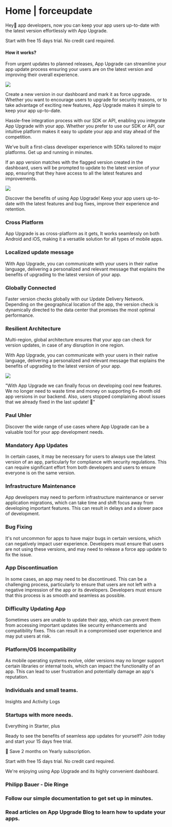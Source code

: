 # Home | forceupdate
Hey👋 app developers, now you can keep your app users up-to-date with the latest version effortlessly with App Upgrade.

Start with free 15 days trial. No credit card required.

#### How it works?

From urgent updates to planned releases, App Upgrade can streamline your app update process ensuring your users are on the latest version and improving their overall experience.

![](https://static.wixstatic.com/media/5253b8_99f37997692e4cf6a89922b3bec5876e~mv2.webp)

Create a new version in our dashboard and mark it as force upgrade. Whether you want to encourage users to upgrade for security reasons, or to take advantage of exciting new features, App Upgrade makes it simple to keep your app up-to-date.

Hassle-free integration process with our SDK or API, enabling you integrate App Upgrade with your app. Whether you prefer to use our SDK or API, our intuitive platform makes it easy to update your app and stay ahead of the competition.

We’ve built a first-class developer experience with SDKs tailored to major platforms. Get up and running in minutes.

If an app version matches with the flagged version created in the dashboard, users will be prompted to update to the latest version of your app, ensuring that they have access to all the latest features and improvements.

![](https://static.wixstatic.com/media/5253b8_e3361f9e932c40f7bd500c1186c9f1fe~mv2.webp)

Discover the benefits of using App Upgrade! Keep your app users up-to-date with the latest features and bug fixes, improve their experience and retention.

### Cross Platform

App Upgrade is as cross-platform as it gets, It works seamlessly on both Android and iOS, making it a versatile solution for all types of mobile apps.

### Localized update message

With App Upgrade, you can communicate with your users in their native language, delivering a personalized and relevant message that explains the benefits of upgrading to the latest version of your app.

### Globally Connected

Faster version checks globally with our Update Delivery Network. Depending on the geographical location of the app, the version check is dynamically directed to the data center that promises the most optimal performance.

### Resilient Architecture

Multi-region, global architecture ensures that your app can check for version updates, in case of any disruption in one region.

With App Upgrade, you can communicate with your users in their native language, delivering a personalized and relevant message that explains the benefits of upgrading to the latest version of your app.

![](https://static.wixstatic.com/media/5253b8_b506e780f6094a5fbd03a3fb10f5300d~mv2.png/v1/fill/w_49,h_18,al_c,q_85,usm_0.66_1.00_0.01,blur_2,enc_auto/5253b8_b506e780f6094a5fbd03a3fb10f5300d~mv2.png)

"With App Upgrade we can finally focus on developing cool new features. We no longer need to waste time and money on supporting 6+ month old app versions in our backend. Also, users stopped complaining about issues that we already fixed in the last update! 🥳"

### Paul Uhler

Discover the wide range of use cases where App Upgrade can be a valuable tool for your app development needs.

### Mandatory App Updates

In certain cases, it may be necessary for users to always use the latest version of an app, particularly for compliance with security regulations. This can require significant effort from both developers and users to ensure everyone is on the same version.

### Infrastructure Maintenance

App developers may need to perform infrastructure maintenance or server application migrations, which can take time and shift focus away from developing important features. This can result in delays and a slower pace of development.

### Bug Fixing

It's not uncommon for apps to have major bugs in certain versions, which can negatively impact user experience. Developers must ensure that users are not using these versions, and may need to release a force app update to fix the issue.

### App Discontinuation

In some cases, an app may need to be discontinued. This can be a challenging process, particularly to ensure that users are not left with a negative impression of the app or its developers. Developers must ensure that this process is as smooth and seamless as possible.

### Difficulty Updating App

Sometimes users are unable to update their app, which can prevent them from accessing important updates like security enhancements and compatibility fixes. This can result in a compromised user experience and may put users at risk.

### Platform/OS Incompatibility

As mobile operating systems evolve, older versions may no longer support certain libraries or internal tools, which can impact the functionality of an app. This can lead to user frustration and potentially damage an app's reputation.

### Individuals and small teams.

Insights and Activity Logs

### Startups with more needs.

Everything in Starter, plus

Ready to see the benefits of seamless app updates for yourself? Join today and start your 15 days free trial.

🤫 Save 2 months on Yearly subscription.

Start with free 15 days trial. No credit card required.

We're enjoying using App Upgrade and its highly convenient dashboard.

### Philipp Bauer - Die Ringe

### Follow our simple documentation to get set up in minutes.

### Read articles on App Upgrade Blog to learn how to update your apps.
